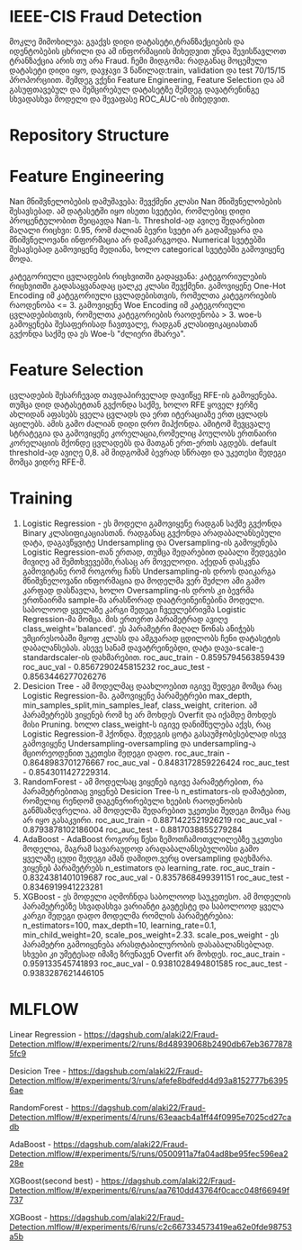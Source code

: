 # IEEE-CIS Fraud Detection
მოკლე მიმოხილვა: გვაქვს დიდი დატასეტი,ტრანზაქციების და იდენტობების ცხრილი და ამ ინფორმაციის მიხედვით უნდა შევისწავლოთ ტრანზაქცია არის თუ არა Fraud.
ჩემი მიდგომა: რადგანაც მოცემული დატასეტი დიდი იყო, დავჯავი 3 ნაწილად:train, validation და test 70/15/15 პროპორციით. შემდეგ ვქენი Feature Engineering, Feature Selection და ამ გასუფთავებულ და შემცირებულ დატასეტზე შემდეგ დავატრენინგე სხვადასხვა მოდელი და შევაფასე ROC_AUC-ის მიხედვით.

# Repository Structure

# Feature Engineering
Nan მნიშვნელობების დამუშავება: შევქმენი კლასი Nan მნიშვნელობების შესავსებად. ამ დატასეტში იყო ისეთი სვეტები, რომლებიც დიდი პროცენტულობით შეიცავდა Nan-ს. Threshold-ად ავიღე შედარებით მაღალი რიცხვი: 0.95, რომ ძალიან ბევრი სვეტი არ გადამეყარა და მნიშვნელოვანი ინფორმაცია არ დამკარგვოდა. Numerical სვეტებში შესავსებად გამოვიყენე მედიანა, ხოლო categorical სვეტებში გამოვიყენე მოდა. 

კატეგორიული ცვლადების რიცხვითში გადაყვანა: კატეგორიულების რიცხვითში გადასაყვანადაც ცალკე კლასი შევქმენი.  გამოვიყენე One-Hot Encoding იმ კატეგორიული ცვლადებისთვის, რომელთა კატეგორიების რაოდენობა <= 3. გამოვიყენე Woe Encoding იმ კატეგორიული ცვლადებისთვის, რომელთა კატეგორიების რაოდენობა > 3. woe-ს გამოყენება შესაფერისად ჩავთვალე, რადგან კლასიფიკაციასთან გვქონდა საქმე და ეს Woe-ს "ძლიერი მხარეა".

# Feature Selection
ცვლადების შესარჩევად თავდაპირველად დავიწყე RFE-ის გამოყენება. თუმცა დიდ დატასეტთან გვქონდა საქმე, ხოლო RFE ყოველ ჯერზე ახლიდან აფასებს ყველა ცვლადს და ერთ იტერაციაზე ერთ ცვლადს აცილებს. ამის გამო ძალიან დიდი დრო მიჰქონდა.
ამიტომ შევცვალე სტრატეგია და გამოვიყენე კორელაცია,რომელიც პოულობს ერთნაირი კორელაციის მქონდე ცვლადებს და მათგან ერთ-ერთს აგდებს. default threshold-ად ავიღე 0,8.  ამ მიდგომამ ბევრად სწრაფი და უკეთესი შედეგი მომცა ვიდრე RFE-მ. 

# Training
1. Logistic Regression - ეს მოდელი გამოვიყენე რადგან საქმე გვქონდა Binary კლასიფიკაციასთან. რადგანაც გვქონდა არადაბალანსებული დატა, დაგავწყვიტე Undersampling და Oversampling-ის გამოყენება Logistic Regression-თან ერთად, თუმცა შედარებით დაბალი შედეგები მივიღე ამ შემთხვევებში,რასაც არ მოველოდი. აქედან დასკვნა გამოვიტანე რომ როგორც ჩანს Undersampling-ის დროს დაიკარგა მნიშვნელოვანი ინფორმაცია და მოდელმა ვერ შეძლო ამი გამო კარფად დასწავლა, ხოლო Oversampling-ის დროს კი ბევრმა ერთნაირმა sample-მა არასწორად დაატრეინეინებინა მოდელი. საბოლოოდ ყველაზე კარგი შედეგი ჩვეულებრივმა Logistic Regression-მა მომცა. მის ერთერთ პარამეტრად ავიღე class_weight='balanced'. ეს პარამეტრი მაღალ წონას ანიჭებს უმცირესობაში მყოფ კლასს და ამგვარად ცდილობს ჩენი დატასეტის დაბალანსებას. ასევე სანამ დავატრეინებდი, დატა დავა-scale-ე standardscaler-ის დახმარებით.
   roc_auc_train - 0.8595794563859439
   roc_auc_val - 0.8567290245815232
   roc_auc_test - 0.8563446277026276
2. Desicion Tree - ამ მოდელმაც დაახლოებით იგივე შედეგი მომცა რაც Logistic Regression-მა. გამოვიყენე პარამეტრები max_depth, min_samples_split,min_samples_leaf, class_weight, criterion. ამ პარამეტრებს ვიყენებ რომ ხე არ მოხდეს Overfit და იქამდე მოხდეს მისი Pruning. ხოლო class_weight-ს იგივე დანიშნულება აქვს, რაც Logistic Regression-შ ჰქონდა. შედეგის ცოტა გასაუმჯობესებლად ისევ გამოვიყენე Undersampling-oversampling და undersampling-ა მციორეოდენით უკეთესი შედეგი დადო.
   roc_auc_train - 0.8648983701276667
   roc_auc_val - 0.8483172859226424
   roc_auc_test - 0.8543011427229314.
3. RandomForest - ამ მოდელსაც ვიყენებ იგივე პარამეტრებით, რა პარამეტრებითაც ვიყენებ Desicion Tree-ს n_estimators-ის დამატებით, რომელიც რენდომ დაგენერირებული ხეების რაოდენობის განმსაზღვრელია. ამ მოდელმა შედარებით უკეთესი შედეგი მომცა რაც არ იყო გასაკვირი.
   roc_auc_train - 0.8871422521926219
   roc_auc_val - 0.8793878102186004
   roc_auc_test - 0.8817038855279284
4. AdaBoost - AdaBoost როგორც წესი ზემოთჩამოთვლილებზე უკეთესი მოდელია, მაგრამ სავარაუდოდ არადაბალანსებულობსი გამო ყველაზე ცუდი შედეგი ამან დამიდო.ვერც oversampling  დაეხმარა. ვიყენებ პარამეტრებს n_estimators და learning_rate.
   roc_auc_train - 0.8324381401019687
   roc_auc_val - 0.8357868499391151
   roc_auc_test - 0.8346919941223281
5. XGBoost - ეს მოდელი აღმოჩნდა საბოლოოდ საუკეთესო. ამ მოდელის პარამეტრებზე სხვადასხვა ვარიანტი გავტესტე და საბოლოოდ ყველა კარგი შედეგი დადო მოდელმა რომლის პარამეტრებია: n_estimators=100, max_depth=10, learning_rate=0.1, min_child_weight=20, scale_pos_weight=2.33. scale_pos_weight - ეს პარამეტრი გამოიყენება არასდტაბილურობის დასაბალანსებლად. სხვები კი უმეტესად იმაზე ზრუნავენ Overfit არ მოხდეს.
  roc_auc_train - 0.959133545741893
  roc_auc_val - 0.9381028494801585
  roc_auc_test - 0.9383287621446105
   
# MLFLOW
Linear Regression - https://dagshub.com/alaki22/Fraud-Detection.mlflow/#/experiments/2/runs/8d48939068b2490db67eb36778785fc9

Desicion Tree - https://dagshub.com/alaki22/Fraud-Detection.mlflow/#/experiments/3/runs/afefe8bdfedd4d93a8152777b63956ae

RandomForest - https://dagshub.com/alaki22/Fraud-Detection.mlflow/#/experiments/4/runs/63eaacb4a1ff44f0995e7025cd27cadb

AdaBoost - https://dagshub.com/alaki22/Fraud-Detection.mlflow/#/experiments/5/runs/0500911a7fa04ad8be95fec596ea228e

XGBoost(second best) - https://dagshub.com/alaki22/Fraud-Detection.mlflow/#/experiments/6/runs/aa7610dd43764f0cacc048f66949f737

XGBoost - https://dagshub.com/alaki22/Fraud-Detection.mlflow/#/experiments/6/runs/c2c667334573419ea62e0fde98753a5b

